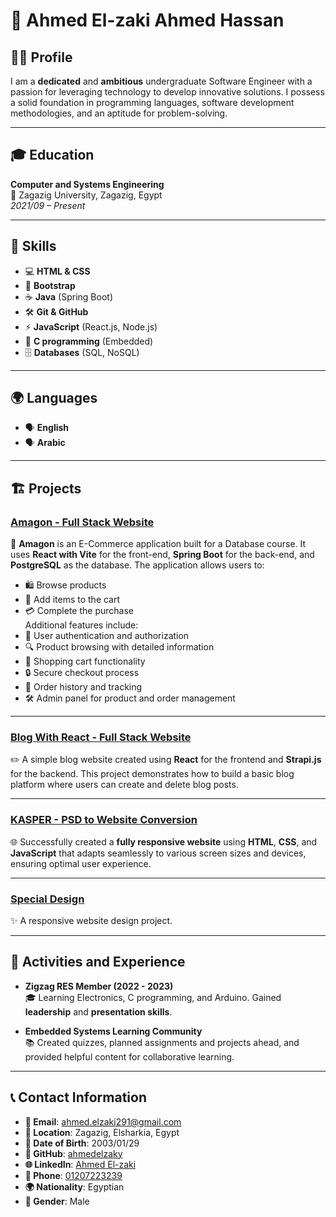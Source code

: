 # 🌟 Ahmed El-zaki Ahmed Hassan

## 👨‍💻 Profile
I am a **dedicated** and **ambitious** undergraduate Software Engineer with a passion for leveraging technology to develop innovative solutions. I possess a solid foundation in programming languages, software development methodologies, and an aptitude for problem-solving.

---

## 🎓 Education
**Computer and Systems Engineering**  
📍 Zagazig University, Zagazig, Egypt  
*2021/09 – Present*

---

## 🚀 Skills
- 💻 **HTML & CSS**
- 🎨 **Bootstrap**
- ☕ **Java** (Spring Boot)
- 🛠️ **Git & GitHub**
- ⚡ **JavaScript** (React.js, Node.js)
- 🤖 **C programming** (Embedded)
- 🗄️ **Databases** (SQL, NoSQL)

---

## 🌍 Languages
- 🗣️ **English**
- 🗣️ **Arabic**

---

## 🏗️ Projects

### [Amagon - Full Stack Website](https://github.com/ahmedelzaky/E-Commerce)
🛒 **Amagon** is an E-Commerce application built for a Database course. It uses **React with Vite** for the front-end, **Spring Boot** for the back-end, and **PostgreSQL** as the database. The application allows users to:
- 🛍️ Browse products
- 🛒 Add items to the cart
- 💳 Complete the purchase  
Additional features include:
- 🔑 User authentication and authorization
- 🔍 Product browsing with detailed information
- 🛒 Shopping cart functionality
- 🔒 Secure checkout process
- 📝 Order history and tracking
- 🛠️ Admin panel for product and order management

---

### [Blog With React - Full Stack Website](https://github.com/ahmedelzaky/blog-with-react)
✏️ A simple blog website created using **React** for the frontend and **Strapi.js** for the backend. This project demonstrates how to build a basic blog platform where users can create and delete blog posts.

---

### [KASPER - PSD to Website Conversion](https://kasper-green.vercel.app/)
🌐 Successfully created a **fully responsive website** using **HTML**, **CSS**, and **JavaScript** that adapts seamlessly to various screen sizes and devices, ensuring optimal user experience.

---

### [Special Design](https://special-template-theta.vercel.app/)
✨ A responsive website design project.

---

## 🎯 Activities and Experience

- **Zigzag RES Member (2022 - 2023)**  
  🎓 Learning Electronics, C programming, and Arduino. Gained **leadership** and **presentation skills**.
  
- **Embedded Systems Learning Community**  
  📚 Created quizzes, planned assignments and projects ahead, and provided helpful content for collaborative learning.

---

## 📞 Contact Information
- **📧 Email**: [ahmed.elzaki291@gmail.com](mailto:ahmed.elzaki291@gmail.com)
- **📍 Location**: Zagazig, Elsharkia, Egypt
- **📅 Date of Birth**: 2003/01/29
- **💼 GitHub**: [ahmedelzaky](https://github.com/ahmedelzaky)
- **🌐 LinkedIn**: [Ahmed El-zaki](https://www.linkedin.com/in/ahmed-el-zaki)
- **📱 Phone**: [01207223239](tel:01207223239)
- **🌍 Nationality**: Egyptian
- **👤 Gender**: Male
